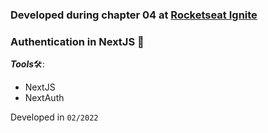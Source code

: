 ### Developed during chapter 04 at [Rocketseat Ignite](https://www.rocketseat.com.br/ignite)

### Authentication in NextJS 🔐

***Tools***🛠:
 - NextJS
 - NextAuth
 
 Developed in `02/2022`
